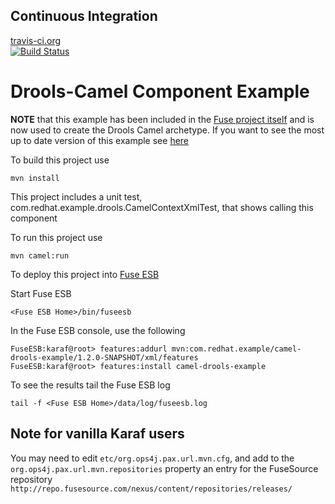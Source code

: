 ## Continuous Integration

[travis-ci.org](http://www.travis-ci.org)<br/>
[![Build Status](https://travis-ci.org/anandpandey/camel-drools-example.svg?branch=master)](https://travis-ci.org/anandpandey/camel-drools-example)

Drools-Camel Component Example
==============================

**NOTE** that this example has been included in the [Fuse project itself](https://github.com/fusesource/fuse/tree/master/tooling/examples/camel-drools-example)
and is now used to create the Drools Camel archetype. If you want to see the most up to date version of this example
see [here](https://github.com/fusesource/fuse/tree/master/tooling/examples/camel-drools-example)


To build this project use

    mvn install

This project includes a unit test, com.redhat.example.drools.CamelContextXmlTest, that shows calling this component

To run this project use

    mvn camel:run

To deploy this project into [Fuse ESB](http://fusesource.com/downloads)

Start Fuse ESB

    <Fuse ESB Home>/bin/fuseesb

In the Fuse ESB console, use the following

    FuseESB:karaf@root> features:addurl mvn:com.redhat.example/camel-drools-example/1.2.0-SNAPSHOT/xml/features
    FuseESB:karaf@root> features:install camel-drools-example

To see the results tail the Fuse ESB log

    tail -f <Fuse ESB Home>/data/log/fuseesb.log

## Note for vanilla Karaf users

You may need to edit `etc/org.ops4j.pax.url.mvn.cfg`, and add to the `org.ops4j.pax.url.mvn.repositories` property an
entry for the FuseSource repository `http://repo.fusesource.com/nexus/content/repositories/releases/`
